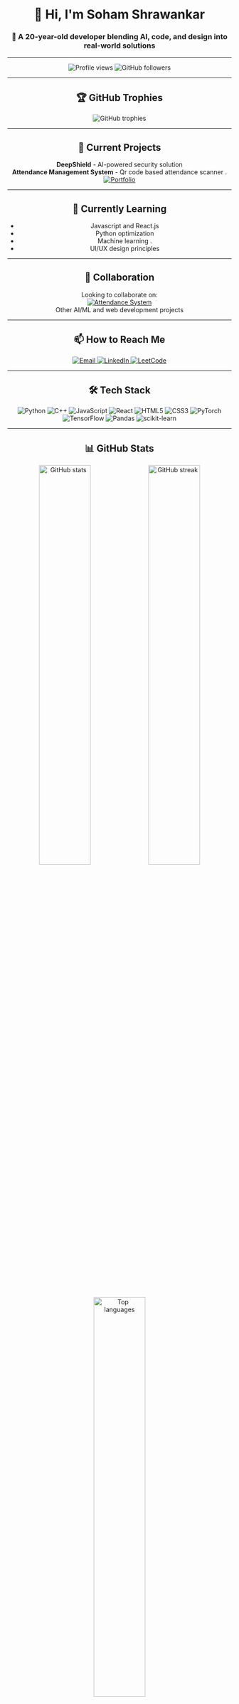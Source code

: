 <div align="center">

# <span class="typing-effect">👋 Hi, I'm Soham Shrawankar</span>

### 🚀 A 20-year-old developer blending AI, code, and design into real-world solutions

---

<p align="center">
  <img src="https://komarev.com/ghpvc/?username=sohamshrawankar&label=Profile+Views&color=blueviolet&style=flat-square" alt="Profile views" />
  <img src="https://img.shields.io/github/followers/sohamshrawankar?label=Followers&style=social" alt="GitHub followers" />
</p>

---

## 🏆 GitHub Trophies
<p align="center">
  <img src="https://github-profile-trophy.vercel.app/?username=sohamshrawankar&row=1&column=6&margin-w=15&margin-h=15&no-bg=true&no-frame=true" alt="GitHub trophies" />
</p>

---

## 🔭 Current Projects

**DeepShield** - AI-powered security solution  
**Attendance Management System** - Qr code based attendance scanner .  
<a href="https://sohamshrawankar.github.io/portfolio/" target="_blank">
  <img src="https://img.shields.io/badge/View_My_Portfolio-FF5722?style=for-the-badge&logo=github&logoColor=white" alt="Portfolio" />
</a>

---

## 🌱 Currently Learning
- Javascript and React.js
- Python optimization
- Machine learning .
- UI/UX design principles

---

## 🤝 Collaboration
Looking to collaborate on:  
<a href="https://github.com/SohamShrawankar/Attendance_Management_System" target="_blank">
  <img src="https://img.shields.io/badge/Attendance_System-Repository-181717?style=for-the-badge&logo=github&logoColor=white" alt="Attendance System" />
</a>  
Other AI/ML and web development projects

---

## 📫 How to Reach Me
<div align="center">
  <a href="mailto:sohamshrawankar@gmail.com">
    <img src="https://img.shields.io/badge/Gmail-D14836?style=for-the-badge&logo=gmail&logoColor=white" alt="Email" />
  </a>
  <a href="https://www.linkedin.com/in/soham-shrawankar-096b39264/">
    <img src="https://img.shields.io/badge/LinkedIn-0077B5?style=for-the-badge&logo=linkedin&logoColor=white" alt="LinkedIn" />
  </a>
  <a href="https://leetcode.com/u/SohamShrawankar/">
    <img src="https://img.shields.io/badge/LeetCode-FFA116?style=for-the-badge&logo=leetcode&logoColor=black" alt="LeetCode" />
  </a>
</div>

---

## 🛠️ Tech Stack
<div align="center">
  <img src="https://img.shields.io/badge/Python-3776AB?style=for-the-badge&logo=python&logoColor=white" alt="Python" />
  <img src="https://img.shields.io/badge/C++-00599C?style=for-the-badge&logo=c%2B%2B&logoColor=white" alt="C++" />
  <img src="https://img.shields.io/badge/JavaScript-F7DF1E?style=for-the-badge&logo=javascript&logoColor=black" alt="JavaScript" />
  <img src="https://img.shields.io/badge/React-20232A?style=for-the-badge&logo=react&logoColor=61DAFB" alt="React" />
  <img src="https://img.shields.io/badge/HTML5-E34F26?style=for-the-badge&logo=html5&logoColor=white" alt="HTML5" />
  <img src="https://img.shields.io/badge/CSS3-1572B6?style=for-the-badge&logo=css3&logoColor=white" alt="CSS3" />
  <img src="https://img.shields.io/badge/PyTorch-EE4C2C?style=for-the-badge&logo=pytorch&logoColor=white" alt="PyTorch" />
  <img src="https://img.shields.io/badge/TensorFlow-FF6F00?style=for-the-badge&logo=tensorflow&logoColor=white" alt="TensorFlow" />
  <img src="https://img.shields.io/badge/Pandas-150458?style=for-the-badge&logo=pandas&logoColor=white" alt="Pandas" />
  <img src="https://img.shields.io/badge/scikit_learn-F7931E?style=for-the-badge&logo=scikit-learn&logoColor=white" alt="scikit-learn" />
</div>

---

## 📊 GitHub Stats
<div align="center">
  <img src="https://github-readme-stats.vercel.app/api?username=sohamshrawankar&show_icons=true&theme=radical&hide_border=true" alt="GitHub stats" width="48%" />
  <img src="https://github-readme-streak-stats.herokuapp.com/?user=sohamshrawankar&theme=radical&hide_border=true" alt="GitHub streak" width="48%" />
  <img src="https://github-readme-stats.vercel.app/api/top-langs/?username=sohamshrawankar&layout=compact&theme=radical&hide_border=true" alt="Top languages" width="48%" />
</div>

---

## 📄 Resume 
<div align="center">
  <a href="https://drive.google.com/file/d/1viMQaJTpnV68dGgnC2C6FPTHcIgjtq7g/view?usp=sharing">
    <img src="https://img.shields.io/badge/Download_Resume-4285F4?style=for-the-badge&logo=googledrive&logoColor=white" alt="Resume" />
  </a>
</div>

</div>

